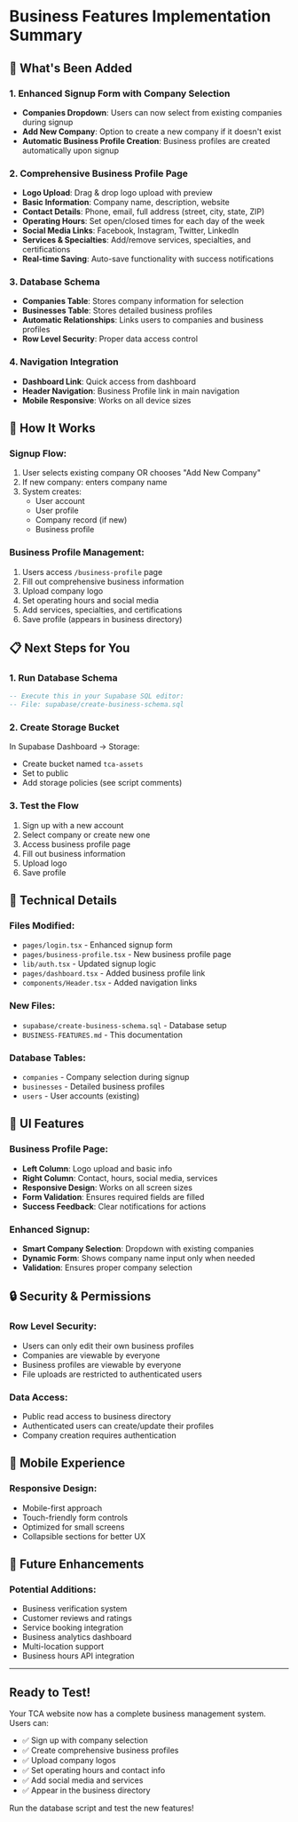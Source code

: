 # Business Features Implementation Summary

## 🎯 **What's Been Added**

### **1. Enhanced Signup Form with Company Selection**
- **Companies Dropdown**: Users can now select from existing companies during signup
- **Add New Company**: Option to create a new company if it doesn't exist
- **Automatic Business Profile Creation**: Business profiles are created automatically upon signup

### **2. Comprehensive Business Profile Page**
- **Logo Upload**: Drag & drop logo upload with preview
- **Basic Information**: Company name, description, website
- **Contact Details**: Phone, email, full address (street, city, state, ZIP)
- **Operating Hours**: Set open/closed times for each day of the week
- **Social Media Links**: Facebook, Instagram, Twitter, LinkedIn
- **Services & Specialties**: Add/remove services, specialties, and certifications
- **Real-time Saving**: Auto-save functionality with success notifications

### **3. Database Schema**
- **Companies Table**: Stores company information for selection
- **Businesses Table**: Stores detailed business profiles
- **Automatic Relationships**: Links users to companies and business profiles
- **Row Level Security**: Proper data access control

### **4. Navigation Integration**
- **Dashboard Link**: Quick access from dashboard
- **Header Navigation**: Business Profile link in main navigation
- **Mobile Responsive**: Works on all device sizes

## 🚀 **How It Works**

### **Signup Flow:**
1. User selects existing company OR chooses "Add New Company"
2. If new company: enters company name
3. System creates:
   - User account
   - User profile
   - Company record (if new)
   - Business profile

### **Business Profile Management:**
1. Users access `/business-profile` page
2. Fill out comprehensive business information
3. Upload company logo
4. Set operating hours and social media
5. Add services, specialties, and certifications
6. Save profile (appears in business directory)

## 📋 **Next Steps for You**

### **1. Run Database Schema**
```sql
-- Execute this in your Supabase SQL editor:
-- File: supabase/create-business-schema.sql
```

### **2. Create Storage Bucket**
In Supabase Dashboard → Storage:
- Create bucket named `tca-assets`
- Set to public
- Add storage policies (see script comments)

### **3. Test the Flow**
1. Sign up with a new account
2. Select company or create new one
3. Access business profile page
4. Fill out business information
5. Upload logo
6. Save profile

## 🔧 **Technical Details**

### **Files Modified:**
- `pages/login.tsx` - Enhanced signup form
- `pages/business-profile.tsx` - New business profile page
- `lib/auth.tsx` - Updated signup logic
- `pages/dashboard.tsx` - Added business profile link
- `components/Header.tsx` - Added navigation links

### **New Files:**
- `supabase/create-business-schema.sql` - Database setup
- `BUSINESS-FEATURES.md` - This documentation

### **Database Tables:**
- `companies` - Company selection during signup
- `businesses` - Detailed business profiles
- `users` - User accounts (existing)

## 🎨 **UI Features**

### **Business Profile Page:**
- **Left Column**: Logo upload and basic info
- **Right Column**: Contact, hours, social media, services
- **Responsive Design**: Works on all screen sizes
- **Form Validation**: Ensures required fields are filled
- **Success Feedback**: Clear notifications for actions

### **Enhanced Signup:**
- **Smart Company Selection**: Dropdown with existing companies
- **Dynamic Form**: Shows company name input only when needed
- **Validation**: Ensures proper company selection

## 🔒 **Security & Permissions**

### **Row Level Security:**
- Users can only edit their own business profiles
- Companies are viewable by everyone
- Business profiles are viewable by everyone
- File uploads are restricted to authenticated users

### **Data Access:**
- Public read access to business directory
- Authenticated users can create/update their profiles
- Company creation requires authentication

## 📱 **Mobile Experience**

### **Responsive Design:**
- Mobile-first approach
- Touch-friendly form controls
- Optimized for small screens
- Collapsible sections for better UX

## 🚀 **Future Enhancements**

### **Potential Additions:**
- Business verification system
- Customer reviews and ratings
- Service booking integration
- Business analytics dashboard
- Multi-location support
- Business hours API integration

---

## **Ready to Test!**

Your TCA website now has a complete business management system. Users can:
- ✅ Sign up with company selection
- ✅ Create comprehensive business profiles
- ✅ Upload company logos
- ✅ Set operating hours and contact info
- ✅ Add social media and services
- ✅ Appear in the business directory

Run the database script and test the new features!

